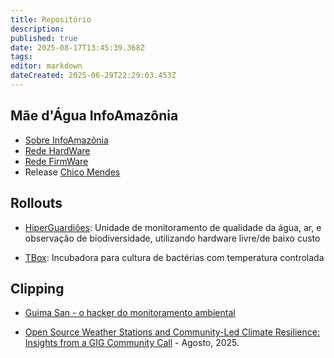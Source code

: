 ```yaml
---
title: Repositório
description: 
published: true
date: 2025-08-17T13:45:39.368Z
tags: 
editor: markdown
dateCreated: 2025-06-29T22:29:03.453Z
---
```



## Mãe d'Água InfoAmazônia
- [Sobre InfoAmazônia](https://infoamazonia.org/project/rede-infoamazonia/)
- [Rede HardWare](https://github.com/guimasan/maedagua-chicomendes/tree/main/rede-hardware-master)
- [Rede FirmWare](https://github.com/guimasan/maedagua-chicomendes/tree/main/rede-firmware-master)
- Release [Chico Mendes](/projetos/maedagua/repo/chicomendes)

## Rollouts
- [HiperGuardiões](/projetos/maedagua/repo/hiperguardioes): Unidade de monitoramento de qualidade da água, ar, e observação de biodiversidade, utilizando hardware livre/de baixo custo

- [TBox](/projetos/maedagua/repo/tbox): Incubadora para cultura de bactérias com temperatura controlada

## Clipping

- [Guima San - o hacker do monitoramento ambiental](https://em-rede.com/2024/09/18/guima-san-o-hacker-do-monitoramento-ambiental/)

- [Open Source Weather Stations and Community-Led Climate Resilience: Insights from a GIG Community Call](https://globalinnovationgathering.org/2025/07/24/13th-august-2025-community-call-open-source-weather-stations/) - Agosto, 2025.
